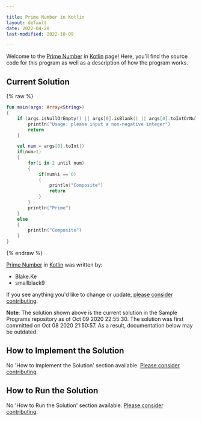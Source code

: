 ```yaml
---

title: Prime Number in Kotlin
layout: default
date: 2022-04-28
last-modified: 2022-10-09

---
```


Welcome to the [Prime Number](https://sampleprograms.io/projects/prime-number) in [Kotlin](https://sampleprograms.io/languages/kotlin) page! Here, you'll find the source code for this program as well as a description of how the program works.

## Current Solution

{% raw %}

```kotlin
fun main(args: Array<String>) 
{
    if (args.isNullOrEmpty() || args[0].isBlank() || args[0].toIntOrNull()?.takeIf { it >= 0 } == null) {
        println("Usage: please input a non-negative integer")
        return
    }

    val num = args[0].toInt()
    if(num>1)
    {
        for(i in 2 until num)
        {
            if(num%i == 0)
            {
                println("Composite")
                return
            }
        }
        println("Prime")
    }
    else
    {
        println("Composite")
    }
}
```

{% endraw %}

[Prime Number](https://sampleprograms.io/projects/prime-number) in [Kotlin](https://sampleprograms.io/languages/kotlin) was written by:

- Blake.Ke
- smallblack9

If you see anything you'd like to change or update, [please consider contributing](https://github.com/TheRenegadeCoder/sample-programs).

**Note**: The solution shown above is the current solution in the Sample Programs repository as of Oct 09 2020 22:55:30. The solution was first committed on Oct 08 2020 21:50:57. As a result, documentation below may be outdated.

## How to Implement the Solution

No 'How to Implement the Solution' section available. [Please consider contributing](https://github.com/TheRenegadeCoder/sample-programs-website).

## How to Run the Solution

No 'How to Run the Solution' section available. [Please consider contributing](https://github.com/TheRenegadeCoder/sample-programs-website).